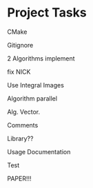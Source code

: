 # Project Tasks

CMake  

Gitignore

2 Algorithms implement

fix NICK

Use Integral Images

Algorithm parallel

Alg. Vector.

Comments

Library??

Usage Documentation  

Test 

PAPER!!!
